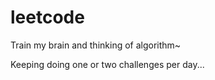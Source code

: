 leetcode
========


Train my brain and thinking of algorithm~


Keeping doing one or two challenges per day...
